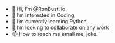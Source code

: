 - 👋 Hi, I’m @RonBustillo
- 👀 I’m interested in Coding
- 🌱 I’m currently learning Python
- 💞️ I’m looking to collaborate on any work
- 📫 How to reach me email me, joke.

<!---
RonBustillo/RonBustillo is a ✨ special ✨ repository because its `README.md` (this file) appears on your GitHub profile.
You can click the Preview link to take a look at your changes.
--->
